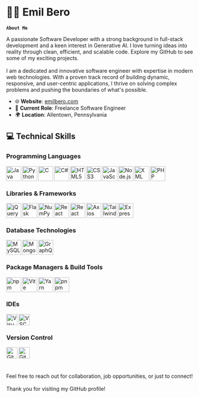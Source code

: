 # 🧑‍💻 Emil Bero

**`About Me`**

A passionate Software Developer with a strong background in full-stack development and a keen interest in Generative AI. I love turning ideas into reality through clean, efficient, and scalable code. Explore my GitHub to see some of my exciting projects.
<br><br>
I am a dedicated and innovative software engineer with expertise in modern web technologies. With a proven track record of building dynamic, responsive, and user-centric applications, I thrive on solving complex problems and pushing the boundaries of what's possible.

- 🌐 **Website**: [emilbero.com](https://www.emilbero.com)
- 🏢 **Current Role**: Freelance Software Engineer
- 🌍 **Location**: Allentown, Pennsylvania

## 💻 Technical Skills

### Programming Languages

<img align="left" alt="Java" width="40px" src="https://cdn.jsdelivr.net/gh/devicons/devicon/icons/java/java-plain-wordmark.svg" />
<img align="left" alt="Python" width="40px" src="https://cdn.jsdelivr.net/gh/devicons/devicon/icons/python/python-original-wordmark.svg" />
<img align="left" alt="C" width="40px" src="https://cdn.jsdelivr.net/gh/devicons/devicon/icons/c/c-plain.svg" />
<img align="left" alt="C#" width="40px" src="https://cdn.jsdelivr.net/gh/devicons/devicon/icons/csharp/csharp-original.svg" />
<img align="left" alt="HTML5" width="40px" src="https://cdn.jsdelivr.net/gh/devicons/devicon/icons/html5/html5-plain-wordmark.svg" />
<img align="left" alt="CSS3" width="40px" src="https://cdn.jsdelivr.net/gh/devicons/devicon/icons/css3/css3-plain-wordmark.svg" />
<img align="left" alt="JavaScript" width="40px" src="https://cdn.jsdelivr.net/gh/devicons/devicon/icons/javascript/javascript-plain.svg" />
<img align="left" alt="Node.js" width="40px" src="https://cdn.jsdelivr.net/gh/devicons/devicon/icons/nodejs/nodejs-original-wordmark.svg" />
<img align="left" alt="XML" width="40px" src="https://cdn.jsdelivr.net/gh/devicons/devicon/icons/xml/xml-original.svg" />
<img align="left" alt="PHP" width="40px" src="https://cdn.jsdelivr.net/gh/devicons/devicon/icons/php/php-original.svg" />
<br clear="left"/>

### Libraries & Frameworks

<img align="left" alt="jQuery" width="40px" src="https://cdn.jsdelivr.net/gh/devicons/devicon/icons/jquery/jquery-plain-wordmark.svg" />
<img align="left" alt="Flask" width="40px" src="https://cdn.jsdelivr.net/gh/devicons/devicon/icons/flask/flask-original-wordmark.svg" />
<img align="left" alt="NumPy" width="40px" src="https://cdn.jsdelivr.net/gh/devicons/devicon/icons/numpy/numpy-plain-wordmark.svg" />
<img align="left" alt="React Router" width="40px" src="https://cdn.jsdelivr.net/gh/devicons/devicon/icons/reactrouter/reactrouter-plain-wordmark.svg" />          
<img align="left" alt="React" width="40px" src="https://cdn.jsdelivr.net/gh/devicons/devicon/icons/react/react-original-wordmark.svg" />
<img align="left" alt="Axios" width="40px" src="https://cdn.jsdelivr.net/gh/devicons/devicon/icons/axios/axios-plain-wordmark.svg" />          
<img align="left" alt="TailwindCSS" width="40px" src="https://cdn.jsdelivr.net/gh/devicons/devicon/icons/tailwindcss/tailwindcss-original.svg" />
<img align="left" alt="Express" width="40px" src="https://cdn.jsdelivr.net/gh/devicons/devicon/icons/express/express-original-wordmark.svg" />
<br clear="left"/>

### Database Technologies

<img align="left" alt="MySQL" width="40px" src="https://cdn.jsdelivr.net/gh/devicons/devicon/icons/mysql/mysql-plain-wordmark.svg" />
<img align="left" alt="MongoDB" width="40px" src="https://cdn.jsdelivr.net/gh/devicons/devicon/icons/mongodb/mongodb-plain-wordmark.svg" />
<img align="left" alt="GraphQL" width="40px" src="https://cdn.jsdelivr.net/gh/devicons/devicon/icons/graphql/graphql-plain-wordmark.svg" />       
<br clear="left"/>

### Package Managers & Build Tools

<img align="left" alt="npm" width="40px" src="https://cdn.jsdelivr.net/gh/devicons/devicon/icons/npm/npm-original-wordmark.svg" />
<img align="left" alt="Vite" width="40px" src="https://cdn.jsdelivr.net/gh/devicons/devicon/icons/vite/vite-original-wordmark.svg" />
<img align="left" alt="Yarn" width="40px" src="https://cdn.jsdelivr.net/gh/devicons/devicon/icons/yarn/yarn-original-wordmark.svg" />
<img align="left" alt="pnpm" width="40px" src="https://cdn.jsdelivr.net/gh/devicons/devicon/icons/pnpm/pnpm-original-wordmark.svg" />
<br clear="left"/>

### IDEs

<img align="left" alt="Visual Studio" width="30px" src="https://cdn.jsdelivr.net/gh/devicons/devicon/icons/visualstudio/visualstudio-original.svg" />
<img align="left" alt="VSCode" width="30px" src="https://cdn.jsdelivr.net/gh/devicons/devicon/icons/vscode/vscode-original-wordmark.svg" />
<br clear="left"/>

### Version Control

<img align="left" alt="Git" width="30px" src="https://cdn.jsdelivr.net/gh/devicons/devicon/icons/git/git-plain-wordmark.svg" />
<img align="left" alt="GitHub" width="30px" fill="#6e5494" src="https://cdn.jsdelivr.net/gh/devicons/devicon/icons/github/github-original-wordmark.svg" />
<br clear="left"/>

#

Feel free to reach out for collaboration, job opportunities, or just to connect! <br><br>
Thank you for visiting my GitHub profile!
